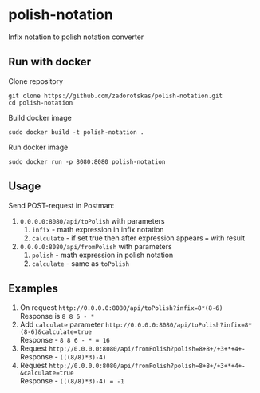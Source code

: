 # polish-notation
Infix notation to polish notation converter
## Run with docker
Clone repository 
```console
git clone https://github.com/zadorotskas/polish-notation.git
cd polish-notation
```
Build docker image
```console
sudo docker build -t polish-notation .
```
Run docker image
```console
sudo docker run -p 8080:8080 polish-notation
```
## Usage
Send POST-request in Postman: 
1. `0.0.0.0:8080/api/toPolish` with parameters
   1. `infix` - math expression in infix notation
   2. `calculate` - if set true then after expression appears `=` with result 
2. `0.0.0.0:8080/api/fromPolish` with parameters
   1. `polish` - math expression in polish notation
   2. `calculate` - same as `toPolish`

## Examples
1. On request `http://0.0.0.0:8080/api/toPolish?infix=8*(8-6)` \
Response is `8 8 6 - *`
2. Add `calculate` parameter `http://0.0.0.0:8080/api/toPolish?infix=8*(8-6)&calculate=true` \
Response - `8 8 6 - * = 16`
3. Request `http://0.0.0.0:8080/api/fromPolish?polish=8+8+/+3+*+4+-` \
Response - `(((8/8)*3)-4)`
4. Request `http://0.0.0.0:8080/api/fromPolish?polish=8+8+/+3+*+4+-&calculate=true` \
Response - `(((8/8)*3)-4) = -1`